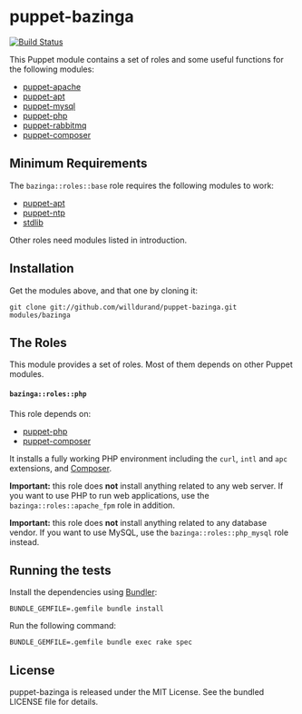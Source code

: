 puppet-bazinga
==============

[![Build Status](https://secure.travis-ci.org/willdurand/puppet-bazinga.png?branch=master)](https://travis-ci.org/willdurand/puppet-bazinga)

This Puppet module contains a set of roles and some useful functions for the
following modules:

* [puppet-apache](https://github.com/puppetlabs/puppetlabs-apache)
* [puppet-apt](https://github.com/puppetlabs/puppetlabs-apt)
* [puppet-mysql](https://github.com/puppetlabs/puppetlabs-mysql)
* [puppet-php](https://github.com/saz/puppet-php)
* [puppet-rabbitmq](https://github.com/puppetlabs/puppetlabs-rabbitmq)
* [puppet-composer](https://github.com/willdurand/puppet-composer)


Minimum Requirements
--------------------

The `bazinga::roles::base` role requires the following modules to work:

* [puppet-apt](https://github.com/puppetlabs/puppetlabs-apt)
* [puppet-ntp](https://github.com/saz/puppet-ntp)
* [stdlib](https://github.com/puppetlabs/puppetlabs-stdlib)

Other roles need modules listed in introduction.


Installation
------------

Get the modules above, and that one by cloning it:

    git clone git://github.com/willdurand/puppet-bazinga.git modules/bazinga


The Roles
---------

This module provides a set of roles. Most of them depends on other
Puppet modules.

#### `bazinga::roles::php`

This role depends on:

* [puppet-php](https://github.com/saz/puppet-php)
* [puppet-composer](https://github.com/willdurand/puppet-composer)

It installs a fully working PHP environment including the `curl`, `intl` and
`apc` extensions, and [Composer](http://getcomposer.org).

**Important:** this role does **not** install anything related to any web
server. If you want to use PHP to run web applications, use the
`bazinga::roles::apache_fpm` role in addition.

**Important:** this role does **not** install anything related to any database
vendor. If you want to use MySQL, use the `bazinga::roles::php_mysql` role
instead.


Running the tests
-----------------

Install the dependencies using [Bundler](http://gembundler.com):

    BUNDLE_GEMFILE=.gemfile bundle install

Run the following command:

    BUNDLE_GEMFILE=.gemfile bundle exec rake spec


License
-------

puppet-bazinga is released under the MIT License. See the bundled LICENSE file
for details.
